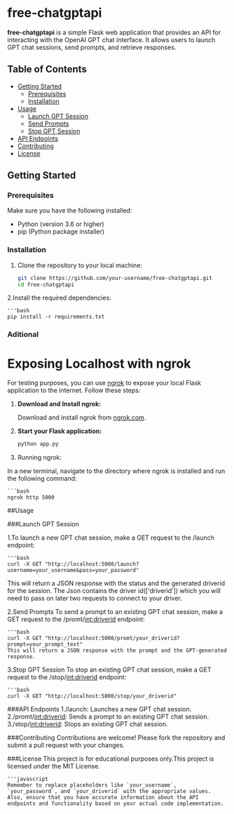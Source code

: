 # free-chatgptapi

**free-chatgptapi** is a simple Flask web application that provides an API for interacting with the OpenAI GPT chat interface. It allows users to launch GPT chat sessions, send prompts, and retrieve responses.

## Table of Contents

- [Getting Started](#getting-started)
  - [Prerequisites](#prerequisites)
  - [Installation](#installation)
- [Usage](#usage)
  - [Launch GPT Session](#launch-gpt-session)
  - [Send Prompts](#send-prompts)
  - [Stop GPT Session](#stop-gpt-session)
- [API Endpoints](#api-endpoints)
- [Contributing](#contributing)
- [License](#license)

## Getting Started

### Prerequisites

Make sure you have the following installed:

- Python (version 3.6 or higher)
- pip (Python package installer)

### Installation

1. Clone the repository to your local machine:

   ```bash
   git clone https://github.com/your-username/free-chatgptapi.git
   cd free-chatgptapi
2.Install the required dependencies:

    '''bash
    pip install -r requirements.txt
### Aditional
# Exposing Localhost with ngrok

For testing purposes, you can use [ngrok](https://ngrok.com/) to expose your local Flask application to the internet. Follow these steps:

1. **Download and Install ngrok:**

   Download and install ngrok from [ngrok.com](https://ngrok.com/).

2. **Start your Flask application:**

   ```bash
   python app.py
3. Running ngrok:

In a new terminal, navigate to the directory where ngrok is installed and run the following command:

    ```bash
    ngrok http 5000
##Usage

###Launch GPT Session

1.To launch a new GPT chat session, make a GET request to the /launch endpoint:

    '''bash
    curl -X GET "http://localhost:5000/launch?username=your_username&pass=your_password"
This will return a JSON response with the status and the generated driverid for the session.
The Json contains the driver id(['driverid']) which you will need to pass on later two requests to connect to your driver.

2.Send Prompts
To send a prompt to an existing GPT chat session, make a GET request to the /promt/<int:driverid> endpoint:

    '''bash
    curl -X GET "http://localhost:5000/promt/your_driverid?prompt=your_prompt_text"
    This will return a JSON response with the prompt and the GPT-generated response.

3.Stop GPT Session
To stop an existing GPT chat session, make a GET request to the /stop/<int:driverid> endpoint:

    '''bash
    curl -X GET "http://localhost:5000/stop/your_driverid"
###API Endpoints
1./launch: Launches a new GPT chat session.
2./promt/<int:driverid>: Sends a prompt to an existing GPT chat session.
3./stop/<int:driverid>: Stops an existing GPT chat session.

###Contributing
Contributions are welcome! Please fork the repository and submit a pull request with your changes.

###License
This project is for educational purposes only.This project is licensed under the MIT License.

    '''javascript
    Remember to replace placeholders like `your_username`, `your_password`, and `your_driverid` with the appropriate values. Also, ensure that you have accurate information about the API endpoints and functionality based on your actual code implementation.




